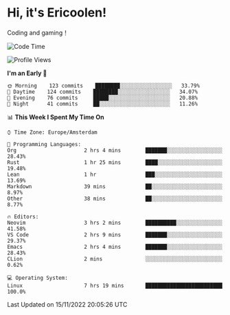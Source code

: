 # Hi, it's Ericoolen!
Coding and gaming！

<!--START_SECTION:waka-->
![Code Time](http://img.shields.io/badge/Code%20Time-526%20hrs%2056%20mins-blue)

![Profile Views](http://img.shields.io/badge/Profile%20Views-0-blue)

**I'm an Early 🐤** 

```text
🌞 Morning    123 commits    ████████░░░░░░░░░░░░░░░░░   33.79% 
🌆 Daytime    124 commits    ████████░░░░░░░░░░░░░░░░░   34.07% 
🌃 Evening    76 commits     █████░░░░░░░░░░░░░░░░░░░░   20.88% 
🌙 Night      41 commits     ██░░░░░░░░░░░░░░░░░░░░░░░   11.26%

```


📊 **This Week I Spent My Time On** 

```text
⌚︎ Time Zone: Europe/Amsterdam

💬 Programming Languages: 
Org                      2 hrs 4 mins        ███████░░░░░░░░░░░░░░░░░░   28.43% 
Rust                     1 hr 25 mins        ████░░░░░░░░░░░░░░░░░░░░░   19.48% 
Lean                     1 hr                ███░░░░░░░░░░░░░░░░░░░░░░   13.69% 
Markdown                 39 mins             ██░░░░░░░░░░░░░░░░░░░░░░░   8.97% 
Other                    38 mins             ██░░░░░░░░░░░░░░░░░░░░░░░   8.77%

🔥 Editors: 
Neovim                   3 hrs 2 mins        ██████████░░░░░░░░░░░░░░░   41.58% 
VS Code                  2 hrs 9 mins        ███████░░░░░░░░░░░░░░░░░░   29.37% 
Emacs                    2 hrs 4 mins        ███████░░░░░░░░░░░░░░░░░░   28.43% 
CLion                    2 mins              ░░░░░░░░░░░░░░░░░░░░░░░░░   0.62%

💻 Operating System: 
Linux                    7 hrs 19 mins       █████████████████████████   100.0%

```


 Last Updated on 15/11/2022 20:05:26 UTC
<!--END_SECTION:waka-->

